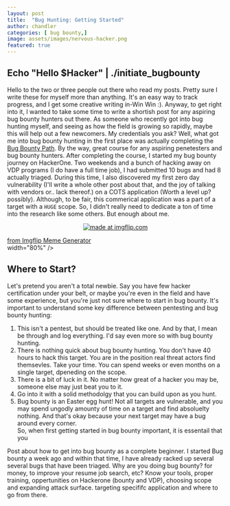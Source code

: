 ```yaml
---
layout: post
title:  "Bug Hunting: Getting Started"
author: chandler
categories: [ bug bounty,]
image: assets/images/nervous-hacker.png
featured: true
---
```


## Echo "Hello $Hacker" | ./initiate_bugbounty 

Hello to the two or three people out there who read my posts. Pretty sure I write these for myself more than anything. It's an easy way to track progress, and I get some creative writing in-Win Win :). Anyway, to get right into it, I wanted to take some time to write a shortish post for any aspiring bug bounty hunters out there. As someone who recently got into bug hunting myself, and seeing as how the field is growing so rapidly, maybe this will help out a few newcomers. My credentials you ask? Well, what got me into bug bounty hunting in the first place was actually completing the [Bug Bounty Path](https://academy.hackthebox.com/preview/certifications/htb-certified-bug-bounty-hunter). By the way, great course for any aspiring penetesters and bug bounty hunters. After completing the course, I started my bug bounty journey on HackerOne. Two weekends and a bunch of hacking away on VDP programs (I do have a full time job), I had submitted 10 bugs and had 8 actually triaged. During this time, I also discovered my first zero day vulnerability (I'll write a whole other post about that, and the joy of talking with vendors or.. lack thereof.) on a COTS application (Worth a level up? possibly). Although, to be fair, this commerical application was a part of a target with a `HUGE` scope. So, I didn't really need to dedicate a ton of time into the research like some others. But enough about me. 
<p align="center">
  <a href="https://imgflip.com/i/92oh7v"><img src="https://i.imgflip.com/92oh7v.jpg" title="made at imgflip.com"/></a><div><a href="https://imgflip.com/memegenerator">from Imgflip Meme Generator</a></div> width="80%" />
</p>

## Where to Start?

Let's pretend you aren't a total newbie. Say you have few hacker certification under your belt, or maybe you're even in the field and have some experience, but you're just not sure where to start in bug bounty. It's important to understand some key difference between pentesting and bug bounty hunting: 
1. This isn't a pentest, but should be treated like one. And by that, I mean be through and log everything. I'd say even more so with bug bounty hunting.
2. There is nothing quick about bug bounty hunting. You don't have 40 hours to hack this target. You are in the position real threat actors find themsevles. Take your time. You can spend weeks or even months on a single target, dpeneding on the scope.
3. There is a bit of luck in it. No matter how great of a hacker you may be, someone else may just beat you to it.
4. Go into it with a solid methodolgy that you can build upon as you hunt.
5. Bug bounty is an Easter egg hunt! Not all targets are vulnerable, and you may spend ungodly amounty of time on a target and find absoluelty nothing. And that's okay because your next target may have a bug around every corner.  
So, when first getting started in bug bounty important, it is essentail that you

Post about how to get into bug bounty as a complete beginner. I started Bug bounty a week ago and within that time, I have already racked up several several bugs that have been triaged. Why are you doing bug bounty? for money, to improve your resume job search, etc? Know your tools, proper training, oppertunities on Hackerone (bounty and VDP), choosing scope and expanding attack surface. targeting specififc application and where to go from there.
